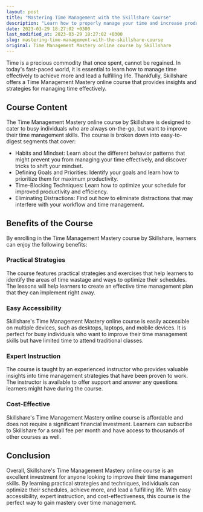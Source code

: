 ```yaml
---
layout: post
title: "Mastering Time Management with the Skillshare Course"
description: "Learn how to properly manage your time and increase productivity with Skillshare's Time Management Mastery online course."
date: 2023-03-29 18:27:02 +0300
last_modified_at: 2023-03-29 18:27:02 +0300
slug: mastering-time-management-with-the-skillshare-course
original: Time Management Mastery online course by Skillshare
---
```


Time is a precious commodity that once spent, cannot be regained. In today's fast-paced world, it is essential to learn how to manage time effectively to achieve more and lead a fulfilling life. Thankfully, Skillshare offers a Time Management Mastery online course that provides insights and strategies for managing time effectively. 

## Course Content

The Time Management Mastery online course by Skillshare is designed to cater to busy individuals who are always on-the-go, but want to improve their time management skills. The course is broken down into easy-to-digest segments that cover:

- Habits and Mindset: Learn about the different behavior patterns that might prevent you from managing your time effectively, and discover tricks to shift your mindset.
- Defining Goals and Priorities: Identify your goals and learn how to prioritize them for maximum productivity.
- Time-Blocking Techniques: Learn how to optimize your schedule for improved productivity and efficiency.
- Eliminating Distractions: Find out how to eliminate distractions that may interfere with your workflow and time management.

## Benefits of the Course

By enrolling in the Time Management Mastery course by Skillshare, learners can enjoy the following benefits:

### Practical Strategies

The course features practical strategies and exercises that help learners to identify the areas of time wastage and ways to optimize their schedules. The lessons will help learners to create an effective time management plan that they can implement right away.

### Easy Accessibility

Skillshare's Time Management Mastery online course is easily accessible on multiple devices, such as desktops, laptops, and mobile devices. It is perfect for busy individuals who want to improve their time management skills but have limited time to attend traditional classes.

### Expert Instruction 

The course is taught by an experienced instructor who provides valuable insights into time management strategies that have been proven to work. The instructor is available to offer support and answer any questions learners might have during the course.

### Cost-Effective

Skillshare's Time Management Mastery online course is affordable and does not require a significant financial investment. Learners can subscribe to Skillshare for a small fee per month and have access to thousands of other courses as well.

## Conclusion

Overall, Skillshare's Time Management Mastery online course is an excellent investment for anyone looking to improve their time management skills. By learning practical strategies and techniques, individuals can optimize their schedules, achieve more, and lead a fulfilling life. With easy accessibility, expert instruction, and cost-effectiveness, this course is the perfect way to gain mastery over time management.